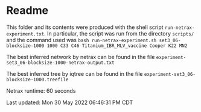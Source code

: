 # Readme

This folder and its contents were produced with the shell script
`run-netrax-experiment.txt`. In particular, the script was run from the
directory `scripts/` and the command used was `bash run-netrax-experiment.sh
set3_06-blocksize-1000 1000 C33 C46 Titanium_IBR_MLV_vaccine Cooper K22 MN2`

The best inferred network by netrax can be found in the file
`experiment-set3_06-blocksize-1000-netrax-output.txt`

The best inferred tree by iqtree can be found in the file
`experiment-set3_06-blocksize-1000.treefile`

Netrax runtime: 60 seconds

Last updated: Mon 30 May 2022 06:46:31 PM CDT
